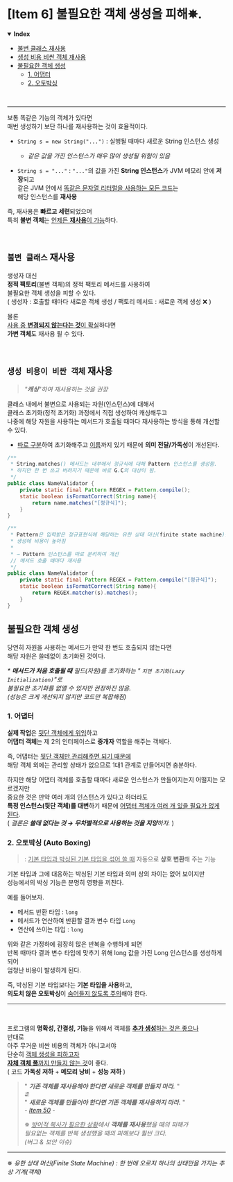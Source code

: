 # [Item 6] 불필요한 객체 생성을 피해✵.
<details open>
    <summary><b>Index</b></summary>
<div markdown="1">

- [불변 클래스 재사용](#불변-클래스-재사용)
- [생성 비용 비싼 객체 재사용](#생성-비용이-비싼-객체-재사용)
- [불필요한 객체 생성](#불필요한-객체-생성)
  - [1. 어댑터](#1-어댑터)
  - [2. 오토박싱](#2-오토박싱--auto-boxing-)

</div>
</details>

<br/>

---
보통 똑같은 기능의 객체가 있다면<br/>
매번 생성하기 보단 하나를 재사용하는 것이 효율적이다.

- `String s = new String("...")` : 실행될 때마다 새로운 String 인스턴스 생성
  - _같은 값을 가진 인스턴스가 매우 많이 생성될 위험이 있음_


- `String s = "..."` : `"..."`의 값을 가진 **String 인스턴스**가 JVM 메모리 안에 **저장**되고<br/>
같은 JVM 안에서 <u>똑같은 문자열 리터럴을 사용하는 모든 코드</u>는<br/>
해당 인스턴스를 **재사용**

즉, 재사용은 **빠르고 세련**되었으며<br/>
특히 **불변 객체**는 <u>언제든 **재사용**이 가능</u>하다.

<br/>

## `불변 클래스` 재사용
생성자 대신<br/>
**정적 팩토리**(불변 객체)의 정적 팩토리 메서드를 사용하여<br/>
불필요한 객체 생성을 피할 수 있다.<br/>
( 생성자 : 호출할 때마다 새로운 객체 생성 / 팩토리 메서드 : 새로운 객체 생성 ❌ )

물론<br/>
<u>사용 중 **변경되지 않는다는 것**이 확실</u>하다면<br/>
**가변 객체**도 재사용 될 수 있다.

<br/>

## `생성 비용이 비싼 객체` 재사용
> _"**캐싱**"하여 재사용하는 것을 권장_

클래스 내에서 불변으로 사용되는 자원(인스턴스)에 대해서<br/>
클래스 초기화(정적 초기화) 과정에서 직접 생성하여 캐싱해두고<br/>
나중에 해당 자원을 사용하는 메서드가 호출될 때마다 재사용하는 방식을 통해 개선할 수 있다.

- <u>따로 구분</u>하여 초기화해주고 <u>이름</u>까지 있기 때문에 **의미 전달/가독성**이 개선된다.

```java
/**
 * String.matches() 메서드는 내부에서 정규식에 대해 Pattern 인스턴스를 생성함.
 * 하지만 한 번 쓰고 버려지기 때문에 바로 G.C의 대상이 됨.
 */
public class NameValidator {
    private static final Pattern REGEX = Pattern.compile();
    static boolean isFormatCorrect(String name){
        return name.matches("[정규식]");
    }
}

/**
 * Pattern은 입력받은 정규표현식에 해당하는 유한 상태 머신(finite state machine)를 만들기 때문에
 * 생성에 비용이 높아짐
 * 
 * → Pattern 인스턴스를 따로 분리하여 개선
 // 메서드 호출 때마다 재사용
 */
public class NameValidator {
    private static final Pattern REGEX = Pattern.compile("[정규식]");
    static boolean isFormatCorrect(String name){
        return REGEX.matcher(s).matches();
    }
}
```

## 불필요한 객체 생성
당연히 자원을 사용하는 메서드가 만약 한 번도 호출되지 않는다면<br/>
해당 자원은 쓸데없이 초기화된 것이다.

_* **메서드가 처음 호출될 때** 필드(자원)를 초기화하는 " `지연 초기화(Lazy Initialization)`"로<br/>
불필요한 초기화를 없앨 수 있지만 권장하진 않음.<br/>
(성능은 크게 개선되지 않지만 코드만 복잡해짐)_

### 1. 어댑터
**실제 작업**은 <u>뒷단 객체에게 위임</u>하고<br/>
**어댑터 객체**는 제 2의 인터페이스로 **중개자** 역할을 해주는 객체다.

즉, 어댑터는 <u>뒷단 객체만 관리해주면 되기 때문에</u><br/>
해당 객체 외에는 관리할 상태가 없으므로 1대1 관계로 만들어지면 충분하다.

하지만 해당 어댑터 객체를 호출할 때마다 새로운 인스턴스가 만들어지는지 어떨지는 모르겠지만<br/>
중요한 것은 만약 여러 개의 인스턴스가 있다고 하더라도<br/>
**특정 인스턴스(뒷단 객체)를 대변**하기 때문에 <u>어댑터 객체가 여러 개 있을 필요가 없게 된다</u>.<br/>
( _결론은 **쓸데 없다는 것 → 무차별적으로 사용하는 것을 지양**하자._ )


### 2. 오토박싱 (Auto Boxing)
> : <u>기본 타입과 박싱된 기본 타입을 섞어 쓸 때</u> 자동으로 **상호 변환**해 주는 기능

기본 타입과 그에 대응하는 박싱된 기본 타입과 의미 상의 차이는 없어 보이지만<br/>
성능에서의 박싱 기능은 분명히 영향을 끼친다.

예를 들어보자.
- 메서드 반환 타입 : `long`
- 메서드가 연산하여 반환할 결과 변수 타입   `Long`
- 연산에 쓰이는 타입 : `long`

위와 같은 가정하에 굉장히 많은 반복을 수행하게 되면<br/>
반복 때마다 결과 변수 타입에 맞추기 위해 long 값을 가진 Long 인스턴스를 생성하게 되어<br/>
엄청난 비용이 발생하게 된다.

즉, 박싱된 기본 타입보다는 **기본 타입을 사용**하고,<br/>
**의도치 않은 오토박싱**이 <u>숨어들지 않도록 주의</u>해야 한다.

---
<br/>

프로그램의 **명확성, 간결성, 기능**을 위해서 객체를 <u>**추가 생성**하는 것은 좋으나</u><br/>
반대로<br/>
아주 무거운 비싼 비용의 객체가 아니고서야<br/>
단순히 <u>객체 생성을 피하고자</u><br/>
<u>**자체 객체 풀**까지 만들지 않는 것</u>이 좋다.<br/>
( 코드 **가독성 저하** + **메모리 낭비** + **성능 저하** )

> " _**기존 객체를 재사용해야 한다면 새로운 객체를 만들지 마라.**_ "<br/>
> ⇵ <br/>
> " _**새로운 객체를 만들어야 한다면 기존 객체를 재사용하지 마라.**_ " <br/>_- [Item 50](https://github.com/yummygyudon/effective-java-study/tree/main/%eb%a9%94%ec%84%9c%eb%93%9c/item_50) -_
> 
> ✵ _<u>방어적 복사가 필요한 상황</u>에서 **객체를 재사용**했을 때의 피해가 <br/>
> 필요없는 객체를 반복 생성했을 때의 피해보다 훨씬 크다. <br/>(버그 & 보안 이슈)_
---
✵ _유한 상태 머신(Finite State Machine) : 한 번에 오로지 하나의 상태만을 가지는 추상 기계(객체)_